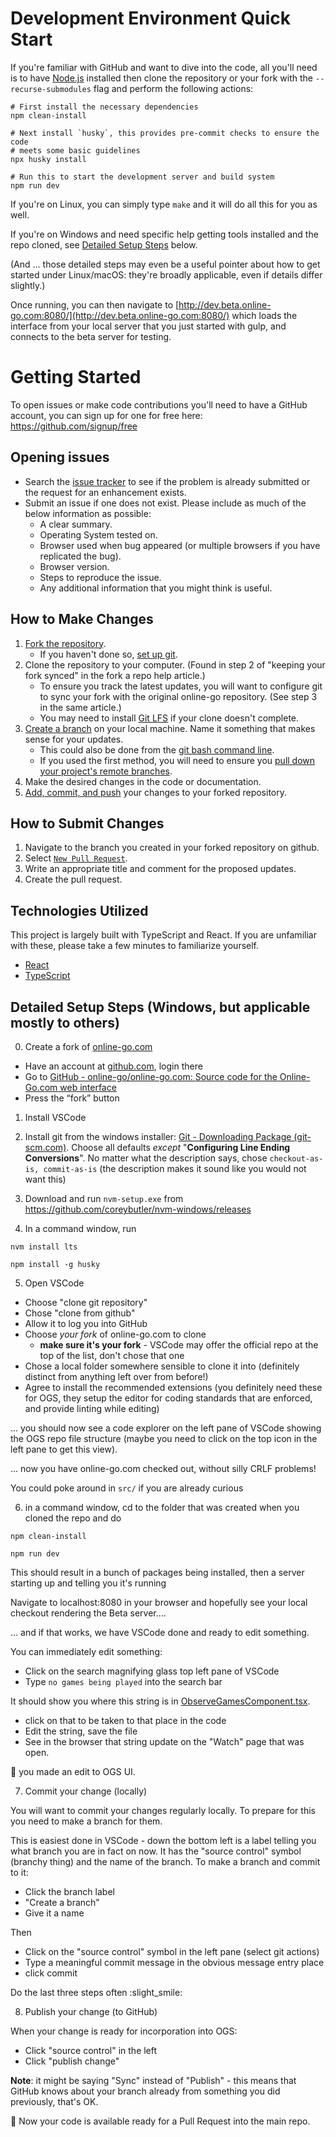 # Development Environment Quick Start

If you're familiar with GitHub and want to dive into the code, all you'll need
is to have [Node.js](https://nodejs.org/) installed then clone the repository
or your fork with the `--recurse-submodules` flag and perform the following actions:

```
# First install the necessary dependencies
npm clean-install

# Next install `husky`, this provides pre-commit checks to ensure the code
# meets some basic guidelines
npx husky install

# Run this to start the development server and build system
npm run dev
```

If you're on Linux, you can simply type `make` and it will do all this for you as well.

If you're on Windows and need specific help getting tools installed and the repo cloned, see [Detailed Setup Steps](#detailed-setup-steps-windows-but-applicable-mostly-to-others) below.

(And ... those detailed steps may even be a useful pointer about how to get started under Linux/macOS: they're broadly applicable, even if details differ slightly.)

Once running, you can then navigate to [http://dev.beta.online-go.com:8080/](http://dev.beta.online-go.com:8080/)
which loads the interface from your local server that you just started with gulp, and
connects to the beta server for testing.

# Getting Started

To open issues or make code contributions you'll need to have a GitHub account, you can sign up for one for free here: https://github.com/signup/free

## Opening issues

-   Search the [issue tracker](https://github.com/online-go/online-go.com/issues) to see if the problem is already submitted or the request for an enhancement exists.
-   Submit an issue if one does not exist. Please include as much of the below information as possible:
    -   A clear summary.
    -   Operating System tested on.
    -   Browser used when bug appeared (or multiple browsers if you have replicated the bug).
    -   Browser version.
    -   Steps to reproduce the issue.
    -   Any additional information that you might think is useful.

## How to Make Changes

1. [Fork the repository](https://help.github.com/articles/fork-a-repo/).
    - If you haven't done so, [set up git](https://help.github.com/articles/set-up-git/).
2. Clone the repository to your computer. (Found in step 2 of "keeping your fork synced" in the fork a repo help article.)
    - To ensure you track the latest updates, you will want to configure git to sync your fork with the original online-go repository. (See step 3 in the same article.)
    - You may need to install [Git LFS](https://git-lfs.github.com/) if your clone doesn't complete.
3. [Create a branch](https://help.github.com/articles/creating-and-deleting-branches-within-your-repository/) on your local machine. Name it something that makes sense for your updates.
    - This could also be done from the [git bash command line](https://github.com/Kunena/Kunena-Forum/wiki/Create-a-new-branch-with-git-and-manage-branches).
    - If you used the first method, you will need to ensure you [pull down your project's remote branches](https://stackify.com/git-checkout-remote-branch/).
4. Make the desired changes in the code or documentation.
5. [Add, commit, and push](https://help.github.com/articles/adding-a-file-to-a-repository-using-the-command-line/) your changes to your forked repository.

## How to Submit Changes

1. Navigate to the branch you created in your forked repository on github.
2. Select [`New Pull Request`](https://help.github.com/articles/creating-a-pull-request/).
3. Write an appropriate title and comment for the proposed updates.
4. Create the pull request.

## Technologies Utilized

This project is largely built with TypeScript and React. If you are unfamiliar with these, please take a few minutes to familiarize yourself.

-   [React](https://reactjs.org/)
-   [TypeScript](https://www.typescriptlang.org/)

## Detailed Setup Steps (Windows, but applicable mostly to others)

0. Create a fork of [online-go.com](http://online-go.com/)

-   Have an account at [github.com](http://github.com/), login there
-   Go to [GitHub - online-go/online-go.com: Source code for the Online-Go.com web interface](https://github.com/online-go/online-go.com)
-   Press the “fork” button

1. Install VSCode

2. Install git from the windows installer: [Git - Downloading Package (git-scm.com)](https://git-scm.com/download/win).
   Choose all defaults _except_ "**Configuring Line Ending Conversions**".
   No matter what the description says, chose `checkout-as-is, commit-as-is` (the description makes it sound like you would not want this)
3. Download and run `nvm-setup.exe` from https://github.com/coreybutler/nvm-windows/releases
4. In a command window, run

`nvm install lts`

`npm install -g husky`

5. Open VSCode

-   Choose "clone git repository"
-   Chose "clone from github"
-   Allow it to log you into GitHub
-   Choose _your fork_ of online-go.com to clone
    -   **make sure it's your fork** - VSCode may offer the official repo at the top of the list, don't chose that one
-   Chose a local folder somewhere sensible to clone it into (definitely distinct from anything left over from before!)
-   Agree to install the recommended extensions
    (you definitely need these for OGS, they setup the editor for coding standards that are enforced, and provide linting while editing)

... you should now see a code explorer on the left pane of VSCode showing the OGS repo file structure (maybe you need to click on the top icon in the left pane to get this view).

... now you have online-go.com checked out, without silly CRLF problems!

You could poke around in `src/` if you are already curious

6. in a command window, cd to the folder that was created when you cloned the repo and do

`npm clean-install`

`npm run dev`

This should result in a bunch of packages being installed, then a server starting up and telling you it's running

Navigate to localhost:8080 in your browser and hopefully see your local checkout rendering the Beta server....

... and if that works, we have VSCode done and ready to edit something.

You can immediately edit something:

-   Click on the search magnifying glass top left pane of VSCode
-   Type `no games being played` into the search bar

It should show you where this string is in [ObserveGamesComponent.tsx](src/components/ObserveGamesComponent/ObserveGamesComponent.tsx).

-   click on that to be taken to that place in the code
-   Edit the string, save the file
-   See in the browser that string update on the "Watch" page that was open.

:tada: you made an edit to OGS UI.

7.  Commit your change (locally)

You will want to commit your changes regularly locally. To prepare for this you need to make a branch for them.

This is easiest done in VSCode - down the bottom left is a label telling you what branch you are in fact on now. It has the "source control" symbol (branchy thing) and the name of the branch. To make a branch and commit to it:

-   Click the branch label
-   "Create a branch"
-   Give it a name

Then

-   Click on the "source control" symbol in the left pane (select git actions)
-   Type a meaningful commit message in the obvious message entry place
-   click commit

Do the last three steps often :slight_smile:

8. Publish your change (to GitHub)

When your change is ready for incorporation into OGS:

-   Click "source control" in the left
-   Click "publish change"

**Note**: it might be saying "Sync" instead of "Publish" - this means that GitHub knows about your branch already from something you did previously, that's OK.

🎉 Now your code is available ready for a Pull Request into the main repo.

